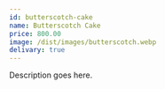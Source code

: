 ```yaml
---
id: butterscotch-cake
name: Butterscotch Cake
price: 800.00
image: /dist/images/butterscotch.webp
delivary: true
---
```

Description goes here.